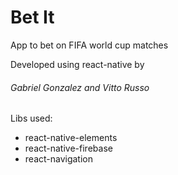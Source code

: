 # Bet It
App to bet on FIFA world cup matches

Developed using react-native by
###### Gabriel Gonzalez and Vitto Russo

Libs used:
- react-native-elements
- react-native-firebase
- react-navigation
